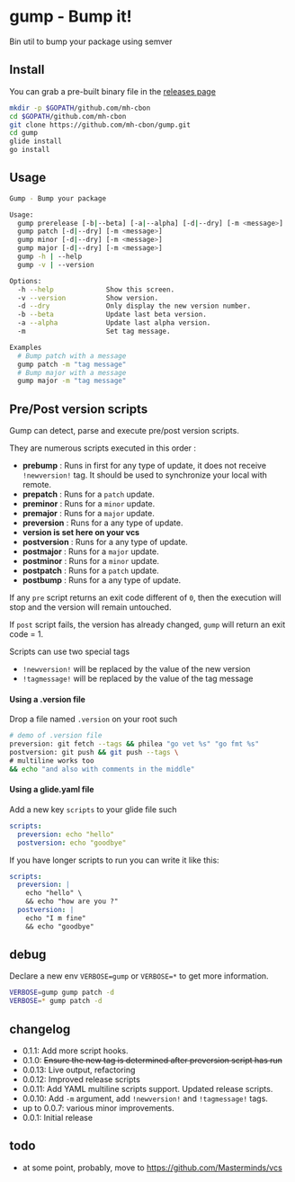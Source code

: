 # gump - Bump it!

Bin util to bump your package using semver

## Install

You can grab a pre-built binary file in the [releases page](https://github.com/mh-cbon/gump/releases)

```sh
mkdir -p $GOPATH/github.com/mh-cbon
cd $GOPATH/github.com/mh-cbon
git clone https://github.com/mh-cbon/gump.git
cd gump
glide install
go install
```

## Usage

```sh
Gump - Bump your package

Usage:
  gump prerelease [-b|--beta] [-a|--alpha] [-d|--dry] [-m <message>]
  gump patch [-d|--dry] [-m <message>]
  gump minor [-d|--dry] [-m <message>]
  gump major [-d|--dry] [-m <message>]
  gump -h | --help
  gump -v | --version

Options:
  -h --help             Show this screen.
  -v --version          Show version.
  -d --dry              Only display the new version number.
  -b --beta             Update last beta version.
  -a --alpha            Update last alpha version.
  -m                    Set tag message.

Examples
  # Bump patch with a message
  gump patch -m "tag message"
  # Bump major with a message
  gump major -m "tag message"
```

## Pre/Post version scripts

Gump can detect, parse and execute pre/post version scripts.

They are numerous scripts executed in this order :

- __prebump__ : Runs in first for any type of update, it does not receive `!newversion!` tag.
It should be used to synchronize your local with remote.
- __prepatch__ : Runs for a `patch` update.
- __preminor__ : Runs for a `minor` update.
- __premajor__ : Runs for a `major` update.
- __preversion__ : Runs for a any type of update.
- __version is set here on your vcs__
- __postversion__ : Runs for a any type of update.
- __postmajor__ : Runs for a `major` update.
- __postminor__ : Runs for a `minor` update.
- __postpatch__ : Runs for a `patch` update.
- __postbump__ : Runs for a any type of update.

If any `pre` script returns an exit code different of `0`, then the execution will stop and the version will remain untouched.

If `post` script fails, the version has already changed, `gump` will return an exit code = 1.

Scripts can use two special tags
- `!newversion!` will be replaced by the value of the new version
- `!tagmessage!` will be replaced by the value of the tag message

#### Using a .version file

Drop a file named `.version` on your root such

```sh
# demo of .version file
preversion: git fetch --tags && philea "go vet %s" "go fmt %s"
postversion: git push && git push --tags \
# multiline works too
&& echo "and also with comments in the middle"
```

#### Using a glide.yaml file

Add a new key `scripts` to your glide file such

```yml
scripts:
  preversion: echo "hello"
  postversion: echo "goodbye"
```

If you have longer scripts to run you can write it like this:

```yml
scripts:
  preversion: |
    echo "hello" \
    && echo "how are you ?"
  postversion: |
    echo "I m fine"
    && echo "goodbye"
```

## debug

Declare a new env `VERBOSE=gump` or `VERBOSE=*` to get more information.

```sh
VERBOSE=gump gump patch -d
VERBOSE=* gump patch -d
```

## changelog

- 0.1.1: Add more script hooks.
- 0.1.0: ~~Ensure the new tag is determined after preversion script has run~~
- 0.0.13: Live output, refactoring
- 0.0.12: Improved release scripts
- 0.0.11: Add YAML multiline scripts support. Updated release scripts.
- 0.0.10: Add `-m` argument, add `!newversion!` and `!tagmessage!` tags.
- up to 0.0.7: various minor improvements.
- 0.0.1: Initial release

## todo

- at some point, probably, move to https://github.com/Masterminds/vcs
